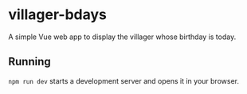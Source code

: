 # villager-bdays
A simple Vue web app to display the villager whose birthday is today.

## Running
`npm run dev` starts a development server and opens it in your browser.